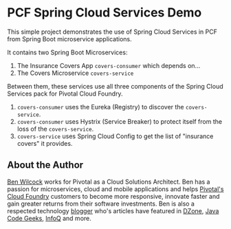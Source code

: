 # PCF Spring Cloud Services Demo

This simple project demonstrates the use of Spring Cloud Services in PCF from Spring Boot microservice applications.

It contains two Spring Boot Microservices:

 1. The Insurance Covers App `covers-consumer` which depends on...
 2. The Covers Microservice `covers-service`

Between them, these services use all three components of the Spring Cloud Services pack for Pivotal Cloud Foundry.

 1. `covers-consumer` uses the Eureka (Registry) to discover the `covers-service`.
 2. `covers-consumer` uses Hystrix (Service Breaker) to protect itself from the loss of the `covers-service`.
 3. `covers-service` uses Spring Cloud Config to get the list of "insurance covers" it provides.

## About the Author

[Ben Wilcock](https://uk.linkedin.com/in/benwilcock) works for Pivotal as a Cloud Solutions Architect. Ben has a passion for microservices, cloud and mobile applications and helps [Pivotal's Cloud Foundry](http://pivotal.io/platform) customers to become more responsive, innovate faster and gain greater returns from their software investments. Ben is also a respected technology [blogger](http://benwilcock.wordpress.com) who's articles have featured in [DZone](https://dzone.com/users/296242/benwilcock.html), [Java Code Geeks](https://www.javacodegeeks.com/author/ben-wilcock/), [InfoQ](https://www.infoq.com/author/Ben-Wilcock) and more.
